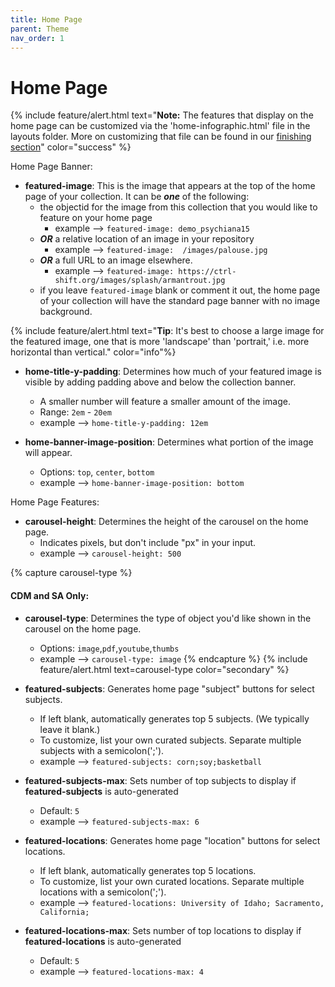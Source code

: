 ```yaml
---
title: Home Page
parent: Theme
nav_order: 1
---
```


# Home Page

{% include feature/alert.html text="**Note:** The features that display on the home page can be customized via the 'home-infographic.html' file in the layouts folder. More on customizing that file can be found in our [finishing section](finish.html#home-page)" color="success" %} 

Home Page Banner:

- **featured-image**: This is the image that appears at the top of the home page of your collection. It can be ***one*** of the following:  
	- the objectid for the image from this collection that you would like to feature on your home page
		- example --> `featured-image: demo_psychiana15`
	- ***OR*** a relative location of an image in your repository
		- example --> `featured-image:  /images/palouse.jpg`
	- ***OR*** a full URL to an image elsewhere.  
		- example --> `featured-image: https://ctrl-shift.org/images/splash/armantrout.jpg`
	- if you leave `featured-image` blank or comment it out, the home page of your collection will have the standard page banner with no image background.

{% include feature/alert.html text="**Tip**: It's best to choose a large image for the featured image, one that is more 'landscape' than 'portrait,' i.e. more horizontal than vertical." color="info"%}

- **home-title-y-padding**: Determines how much of your featured image is visible by adding padding above and below the collection banner. 
	- A smaller number will feature a smaller amount of the image.
	- Range: `2em` - `20em`
	- example --> `home-title-y-padding: 12em`

- **home-banner-image-position**: Determines what portion of the image will appear. 
	- Options: `top`, `center`, `bottom`
	- example --> `home-banner-image-position: bottom`

Home Page Features:

- **carousel-height**: Determines the height of the carousel on the home page.
	- Indicates pixels, but don't include "px" in your input.
	- example --> `carousel-height: 500`

{% capture carousel-type %}
#### CDM and SA Only:
- **carousel-type**: Determines the type of object you'd like shown in the carousel on the home page.
	- Options: `image`,`pdf`,`youtube`,`thumbs`
	- example --> `carousel-type: image`
{% endcapture %}
{% include feature/alert.html text=carousel-type color="secondary" %}

- **featured-subjects**: Generates home page "subject" buttons for select subjects.
	- If left blank, automatically generates top 5 subjects. (We typically leave it blank.)
	- To customize, list your own curated subjects. Separate multiple subjects with a semicolon(';'). 
	- example --> `featured-subjects: corn;soy;basketball`

- **featured-subjects-max**: Sets number of top subjects to display if **featured-subjects** is auto-generated
	- Default: `5`
	- example --> `featured-subjects-max: 6`

- **featured-locations**: Generates home page "location" buttons for select locations.
	- If left blank, automatically generates top 5 locations.  
	- To customize, list your own curated locations. Separate multiple locations with a semicolon(';'). 
	- example --> `featured-locations: University of Idaho; Sacramento, California;`

- **featured-locations-max**: Sets number of top locations to display if **featured-locations** is auto-generated
	- Default: `5`
	- example --> `featured-locations-max: 4`